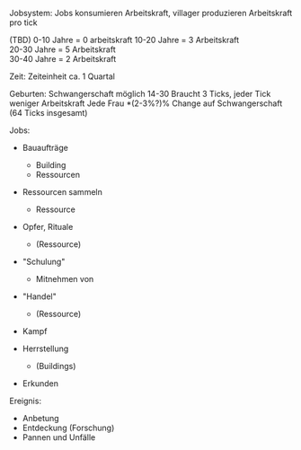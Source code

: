 Jobsystem:
Jobs konsumieren Arbeitskraft, villager produzieren Arbeitskraft pro tick

(TBD)
0-10 Jahre = 0 arbeitskraft
10-20 Jahre = 3 Arbeitskraft  
20-30 Jahre = 5 Arbeitskraft  
30-40 Jahre = 2 Arbeitskraft  


Zeit:
Zeiteinheit ca. 1 Quartal


Geburten:
Schwangerschaft möglich 14-30
Braucht 3 Ticks, jeder Tick weniger Arbeitskraft
Jede Frau *(2-3%?)% Change auf Schwangerschaft (64 Ticks insgesamt)


Jobs:

* Bauaufträge
  * Building
  * Ressourcen

* Ressourcen sammeln
  * Ressource

* Opfer, Rituale
  * (Ressource)

* "Schulung"
  * Mitnehmen von 

* "Handel"
  * (Ressource)

* Kampf

* Herrstellung 
  * (Buildings)

* Erkunden

Ereignis:

* Anbetung
* Entdeckung (Forschung)
* Pannen und Unfälle


